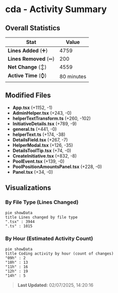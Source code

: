 # cda - Activity Summary 

## Overall Statistics

| Stat                   | Value                                                             |
| ---------------------- | ----------------------------------------------------------------- |
| **Lines Added** (➕)   | 4759                                          |
| **Lines Removed** (➖) | 200                                        |
| **Net Change** (↕)    | 4559                |
| **Active Time** (⌚)   | 80 minutes |


## Modified Files
- **App.tsx** (+1152, -1)
- **AdminHelper.tsx** (+243, -0)
- **helperTextTransform.ts** (+260, -102)
- **InitiativeDetails.tsx** (+789, -9)
- **general.ts** (+441, -0)
- **helperText.ts** (+174, -38)
- **DetailsField.tsx** (+267, -7)
- **HelperModal.tsx** (+126, -35)
- **DetailsToolTip.tsx** (+74, -0)
- **CreateInitiative.tsx** (+832, -8)
- **PoolEvent.tsx** (+139, -0)
- **PoolPositionAmountsPanel.tsx** (+228, -0)
- **Panel.tsx** (+34, -0)

## Visualizations

### By File Type (Lines Changed)

```mermaid
pie showData
title Lines changed by file type
".tsx" : 3944
".ts" : 1015
```

### By Hour (Estimated Activity Count)

```mermaid
pie showData
title Coding activity by hour (count of changes)
"09h" : 2
"10h" : 13
"11h" : 16
"12h" : 19
"14h" : 5
```


> **Last Updated:** 02/07/2025, 14:20:16